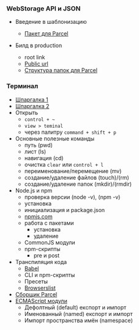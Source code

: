 ### WebStorage API и JSON

- Введение в шаблонизацию
  - [Пакет для Parcel](https://www.npmjs.com/package/parcel-plugin-handlebars-precompile)
- Билд в production

  - root link
  - [Public url](https://parceljs.org/cli.html#set-the-public-url-to-serve-on)
  - [Структура папок для Parcel](https://github.com/parcel-bundler/parcel/issues/233#issuecomment-599081474)

### Терминал

- [Шпаргалка 1](https://tproger.ru/translations/bash-cheatsheet/)
- [Шпаргалка 2](https://habr.com/ru/company/ruvds/blog/445270/)
- Открыть
  - `control + ~`
  - `view > teminal`
  - через палитру `command + shift + p`
- Основные полезные команды
  - путь (pwd)
  - лист (ls)
  - навигация (cd)
  - очистка `clear` или `control + l`
  - переименование/перемещение (mv)
  - создание/удаление файлов (touch)/(rm)
  - создание/удаление папок (mkdir)/(rmdir)
- Node.js и npm
  - проверка версии (node -v), (npm -v)
  - установка
  - инициализация и package.json
  - [npmjs.com](https://www.npmjs.com/)
  - работа с пакетами
    - установка
    - удаление
  - CommonJS модули
  - npm-скрипты
    - pre и post
- Транспиляция кода
  - [Babel](https://babeljs.io/)
  - CLI и npm-скрипты
  - Пресеты
  - [Browserslist](https://github.com/browserslist/browserslist)
- [Сборщик Parcel](https://parceljs.org/)
- [ECMAScript модули](https://exploringjs.com/es6/ch_modules.html)
  - Дефолтный (default) експорт и импорт
  - Именованный (named) експорт и импорт
  - Импорт пространства имён (namespace)
